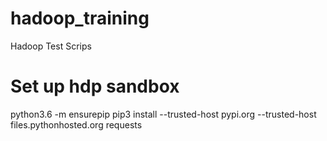 # hadoop_training
Hadoop Test Scrips

# Set up hdp sandbox
python3.6 -m ensurepip
pip3 install --trusted-host pypi.org --trusted-host files.pythonhosted.org requests

